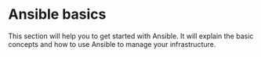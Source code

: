 # Ansible basics
This section will help you to get started with Ansible. It will explain the basic concepts and how to use Ansible to manage your infrastructure.